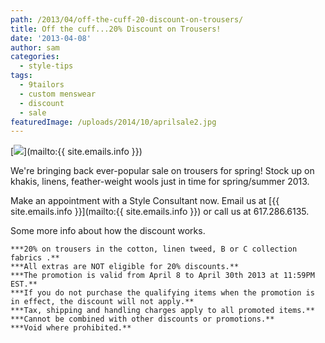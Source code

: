 ```yaml
---
path: /2013/04/off-the-cuff-20-discount-on-trousers/
title: Off the cuff...20% Discount on Trousers!
date: '2013-04-08'
author: sam
categories:
  - style-tips
tags:
  - 9tailors
  - custom menswear
  - discount
  - sale
featuredImage: /uploads/2014/10/aprilsale2.jpg
---
```

 [![](http://2.bp.blogspot.com/-UzfEI3kzHi4/UV8cpUqp4nI/AAAAAAAANmg/Vr_vByV7dpw/s640/aprilsale2.jpg)](mailto:{{ site.emails.info }}) 

We're bringing back ever-popular sale on trousers for spring! Stock up on khakis, linens, feather-weight wools just in time for spring/summer 2013.

Make an appointment with a Style Consultant now. Email us at [{{ site.emails.info }}](mailto:{{ site.emails.info }}) or call us at 617.286.6135.

Some more info about how the discount works.

	***20% on trousers in the cotton, linen tweed, B or C collection fabrics .** 
	***All extras are NOT eligible for 20% discounts.** 
	***The promotion is valid from April 8 to April 30th 2013 at 11:59PM EST.**
	***If you do not purchase the qualifying items when the promotion is in effect, the discount will not apply.**
	***Tax, shipping and handling charges apply to all promoted items.**
	***Cannot be combined with other discounts or promotions.** 
	***Void where prohibited.**